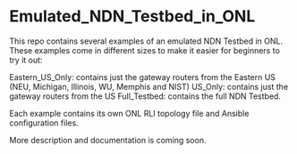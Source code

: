 # Emulated_NDN_Testbed_in_ONL

This repo contains several examples of an emulated NDN Testbed in ONL.
These examples come in different sizes to make it easier for beginners to
try it out:

Eastern_US_Only: contains just the gateway routers from the Eastern US (NEU, Michigan, Illinois, WU, Memphis and NIST)
US_Only: contains just the gateway routers from the US
Full_Testbed: contains the full NDN Testbed.

Each example contains its own ONL RLI topology file and Ansible configuration files.

More description and documentation is coming soon.
